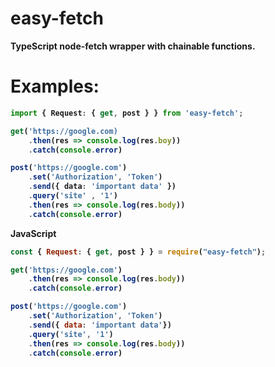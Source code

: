 # easy-fetch
<strong> TypeScript node-fetch wrapper with chainable functions.

# Examples:
```ts
import { Request: { get, post } } from 'easy-fetch';

get('https://google.com)
    .then(res => console.log(res.boy))
    .catch(console.error)

post('https://google.com')
    .set('Authorization', 'Token')
    .send({ data: 'important data' })
    .query('site' , '1')
    .then(res => console.log(res.body))
    .catch(console.error)
```
JavaScript
```js
const { Request: { get, post } } = require("easy-fetch");

get('https://google.com')
	.then(res => console.log(res.body))
	.catch(console.error)

post('https://google.com')
	.set('Authorization', 'Token')
	.send({ data: 'important data'})
	.query('site', '1')
	.then(res => console.log(res.body))
	.catch(console.error)